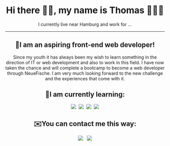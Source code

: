 <h1 align="center"> Hi there ✌🏻, my name is Thomas 👨🏻‍💻 </h1>


<p align="center"> I currently live near Hamburg and work for ...</p>

<hr>

<h2 align="center">🚀I am an aspiring front-end web developer!</h2>
<p align="center">
Since my youth it has always been my wish to learn something in the direction of IT or web development and also to work in this field. I have now taken the chance and will complete a bootcamp to become a web developer through NeueFische. I am very much looking forward to the new challenge and the experiences that come with it.
</p>
<h>
  
<h2 align="center">🌱I am currently learning:</h2>
<p align="center">
  <img src="https://img.shields.io/badge/html5%20-%23e34f26.svg?&style=for-the-badge&logo=html5&logoColor=white" />&nbsp;&nbsp;<img src="https://img.shields.io/badge/CSS3-1572B6?&style=for-the-badge&logo=css3&logoColor=white" />&nbsp;&nbsp;<img src="https://img.shields.io/badge/JavaScript-F7DF1E?style=for-the-badge&logo=javascript&logoColor=black" />&nbsp;&nbsp;<img src="https://img.shields.io/badge/React-20232A?style=for-the-badge&logo=react&logoColor=61DAFB" />
</p>
<h2 align="center">✉️You can contact me this way:</h2>
<p align="center">
<a href="https://www.linkedin.com/in/thomas-weigert-7a609111b/"><img src="https://img.shields.io/badge/linkedin-%230077B5.svg?&style=for-the-badge&logo=linkedin&logoColor=white" /></a>&nbsp;&nbsp;
  <a href="mailto:thomasweigert91@gmail.com"><img src="https://img.shields.io/badge/gmail-%23D14836.svg?&style=for-the-badge&logo=gmail&logoColor=white" /></a>
</p>




